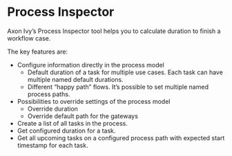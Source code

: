 # Process Inspector

Axon Ivy’s Process Inspector tool helps you to calculate duration to finish a workflow case. 

The key features are:

- Configure information directly in the process model
	- Default duration of a task for multiple use cases. Each task can have multiple named default durations.
	- Different “happy path” flows. It’s possible to set multiple named process paths.
- Possibilities to override settings of the process model
	- Override duration
	- Override default path for the gateways
- Create a list of all tasks in the process.
- Get configured duration for a task.
- Get all upcoming tasks on a configured process path with expected start timestamp for each task.

